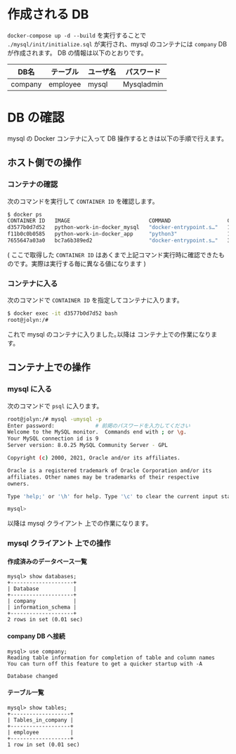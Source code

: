 # 作成される DB
`docker-compose up -d --build` を実行することで `./mysql/init/initialize.sql` が実行され、mysql のコンテナには `company` DB が作成されます。
DB の情報は以下のとおりです。

| DB名    | テーブル | ユーザ名 | パスワード |
| ------- | -------- | -------- | ---------- |
| company | employee | mysql    | Mysqladmin |


# DB の確認
mysql の Docker コンテナに入って DB 操作するときは以下の手順で行えます。


## ホスト側での操作
### コンテナの確認
次のコマンドを実行して `CONTAINER ID` を確認します。

```bash
$ docker ps
CONTAINER ID   IMAGE                         COMMAND                  CREATED          STATUS         PORTS                                                  NAMES
d3577b0d7d52   python-work-in-docker_mysql   "docker-entrypoint.s…"   10 seconds ago   Up 5 seconds   0.0.0.0:3306->3306/tcp, :::3306->3306/tcp, 33060/tcp   docker-mysql-work
f11b0c0b0585   python-work-in-docker_app     "python3"                10 seconds ago   Up 6 seconds                                                          python-app
7655647a03a0   bc7a6b389ed2                  "docker-entrypoint.s…"   3 months ago     Up 4 days      0.0.0.0:5432->5432/tcp, :::5432->5432/tcp              docker-postgresql-work
```

( ここで取得した `CONTAINER ID` はあくまで上記コマンド実行時に確認できたものです。実際は実行する毎に異なる値になります )


### コンテナに入る
次のコマンドで `CONTAINER ID` を指定してコンテナに入ります。

```bash
$ docker exec -it d3577b0d7d52 bash
root@jolyn:/#
```

これで mysql のコンテナに入りました｡以降は コンテナ上での作業になります。


## コンテナ上での操作
### mysql に入る
次のコマンドで `psql` に入ります。

```bash
root@jolyn:/# mysql -umysql -p
Enter password:             # 前掲のパスワードを入力してください
Welcome to the MySQL monitor.  Commands end with ; or \g.
Your MySQL connection id is 9
Server version: 8.0.25 MySQL Community Server - GPL

Copyright (c) 2000, 2021, Oracle and/or its affiliates.

Oracle is a registered trademark of Oracle Corporation and/or its
affiliates. Other names may be trademarks of their respective
owners.

Type 'help;' or '\h' for help. Type '\c' to clear the current input statement.

mysql> 
```

以降は mysql クライアント 上での作業になります。


### mysql クライアント 上での操作
#### 作成済みのデータベース一覧

```mysql
mysql> show databases;
+--------------------+
| Database           |
+--------------------+
| company            |
| information_schema |
+--------------------+
2 rows in set (0.01 sec)
```


#### company DB へ接続

```mysql
mysql> use company;
Reading table information for completion of table and column names
You can turn off this feature to get a quicker startup with -A

Database changed 
```


#### テーブル一覧

```mysql
mysql> show tables;
+-------------------+
| Tables_in_company |
+-------------------+
| employee          |
+-------------------+
1 row in set (0.01 sec)
```
